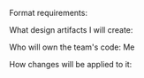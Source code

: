 Format requirements:

What design artifacts I will create:

Who will own the team's code: Me

How changes will be applied to it:

